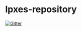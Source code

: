 # lpxes-repository

[![Gitter](https://badges.gitter.im/Join%20Chat.svg)](https://gitter.im/LinuxPXEServer/lpxes-repository?utm_source=badge&utm_medium=badge&utm_campaign=pr-badge&utm_content=badge)